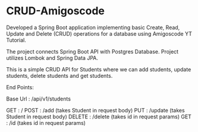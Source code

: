 # CRUD-Amigoscode
Developed a Spring Boot application implementing basic Create, Read, Update and Delete (CRUD) operations for a database using Amigoscode YT Tutorial.

The project connects Spring Boot API with Postgres Database. Project utilizes Lombok and Spring Data JPA.

This is a simple CRUD API for Students where we can add students, update students, delete students and get students.

End Points:

Base Url  :  /api/v1/students

GET    : /
POST   : /add            (takes Student in request body)
PUT    : /update         (takes Student in request body)
DELETE : /delete         (takes id in request params)
GET    : /id             (takes id in request params)



